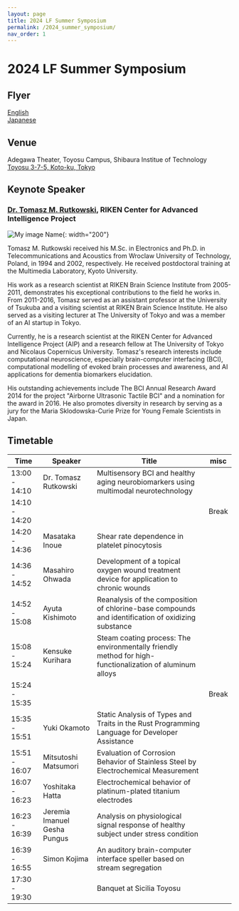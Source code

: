 ```yaml
---
layout: page
title: 2024 LF Summer Symposium
permalink: /2024_summer_symposium/
nav_order: 1
---
```


# 2024 LF Summer Symposium

## Flyer
[English](/files/2024_summer_sympositum_flyer_en.pdf)  
[Japanese](/files/2024_summer_sympositum_flyer_ja.pdf)

## Venue
Adegawa Theater, Toyosu Campus, Shibaura Institue of Technology  
[Toyosu 3-7-5, Koto-ku, Tokyo](https://www.shibaura-it.ac.jp/en/visit/toyosu.html)

## Keynote Speaker
### [Dr. Tomasz M. Rutkowski](https://tomek.bci-lab.info/), RIKEN Center for Advanced Intelligence Project  
![My image Name](/files/tomek.jpeg){: width="200"}  

Tomasz M. Rutkowski received his M.Sc. in Electronics and Ph.D. in Telecommunications and Acoustics from Wroclaw University of Technology, Poland, in 1994 and 2002, respectively. He received postdoctoral training at the Multimedia Laboratory, Kyoto University.

His work as a research scientist at RIKEN Brain Science Institute from 2005-2011, demonstrates his exceptional contributions to the field he works in. From 2011-2016, Tomasz served as an assistant professor at the University of Tsukuba and a visiting scientist at RIKEN Brain Science Institute. He also served as a visiting lecturer at The University of Tokyo and was a member of an AI startup in Tokyo.

Currently, he is a research scientist at the RIKEN Center for Advanced Intelligence Project (AIP) and a research fellow at The University of Tokyo and Nicolaus Copernicus University. Tomasz's research interests include computational neuroscience, especially brain-computer interfacing (BCI), computational modelling of evoked brain processes and awareness, and AI applications for dementia biomarkers elucidation.

His outstanding achievements include The BCI Annual Research Award 2014 for the project "Airborne Ultrasonic Tactile BCI" and a nomination for the award in 2016. He also promotes diversity in research by serving as a jury for the Maria Sklodowska-Curie Prize for Young Female Scientists in Japan.

## Timetable

| Time | Speaker | Title | misc |
| ---- | ------- | ----- | ---- |
| 13:00 - 14:10 | Dr. Tomasz Rutkowski | Multisensory BCI and healthy aging neurobiomarkers using multimodal neurotechnology | |
| 14:10 - 14:20 | | | Break |
| 14:20 - 14:36 | Masataka Inoue | Shear rate dependence in platelet pinocytosis | |
| 14:36 - 14:52 | Masahiro Ohwada | Development of a topical oxygen wound treatment device for application to chronic wounds | |
| 14:52 - 15:08 | Ayuta Kishimoto |  Reanalysis of the composition of chlorine-base compounds and identification of oxidizing substance | |
| 15:08 - 15:24 | Kensuke Kurihara | Steam coating process: The environmentally friendly method for high-functionalization of aluminum alloys | |
| 15:24 - 15:35 | | | Break |
| 15:35 - 15:51 | Yuki Okamoto | Static Analysis of Types and Traits in the Rust Programming Language for Developer Assistance | |
| 15:51 - 16:07 | Mitsutoshi Matsumori | Evaluation of Corrosion Behavior of Stainless Steel by Electrochemical Measurement | |
| 16:07 - 16:23 | Yoshitaka Hatta | Electrochemical behavior of platinum-plated titanium electrodes | |
| 16:23 - 16:39 | Jeremia Imanuel Gesha Pungus | Analysis on physiological signal response of healthy subject under stress condition | |
| 16:39 - 16:55 | Simon Kojima | An auditory brain-computer interface speller based on stream segregation | |
| 17:30 - 19:30 | | Banquet at Sicilia Toyosu |

